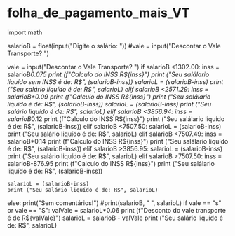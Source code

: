 # folha_de_pagamento_mais_VT
import math

salarioB = float(input("Digite o salário: "))
#vale =  input("Descontar o Vale Transporte? ")

vale =  input("Descontar o Vale Transporte? ")
if salarioB <1302.00:
    inss = salarioB*0.075
    print (f"Calculo do INSS R${inss}")
    print ("Seu salálario liquído sem INSS é de: R$", (salarioB-inss))
    salarioL = (salarioB-inss)
    print ("Seu salário liquído é de: R$", salarioL)
elif salarioB <2571.29:
    inss = salarioB*0.09
    print (f"Calculo do INSS R${inss}")
    print ("Seu salálario liquído é de: R$", (salarioB-inss))
    salarioL = (salarioB-inss)
    print ("Seu salário liquído é de: R$", salarioL)
elif salarioB <3856.94:
    inss = salarioB*0.12
    print (f"Calculo do INSS R${inss}")
    print ("Seu salálario liquído é de: R$", (salarioB-inss))
elif salarioB <7507.50:
    salarioL = (salarioB-inss)
    print ("Seu salário liquído é de: R$", salarioL)
elif salarioB <7507.49:
    inss = salarioB*0.14
    print (f"Calculo do INSS R${inss}")
    print ("Seu salálario liquído é de: R$", (salarioB-inss))
elif salarioB >3856.95:
    salarioL = (salarioB-inss)
    print ("Seu salário liquído é de: R$", salarioL)
elif salarioB >7507.50:
    inss = salarioB-876.95
    print (f"Calculo do INSS R${inss}")
    print ("Seu salálario liquído é de: R$", (salarioB-inss))

    salarioL = (salarioB-inss)
    print ("Seu salário liquído é de: R$", salarioL)
else:
    print("Sem comentários!")
#print(salarioB, "  ", salarioL)
if vale == "s" or vale == "S":
    valVale = salarioL*0.06
    print (f"Desconto do vale transporte é de R${valVale}")
    salarioL = salarioB - valVale
    print ("Seu salário liquído é de: R$", salarioL)

